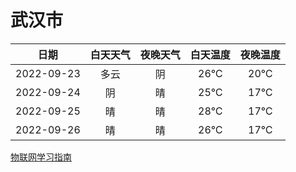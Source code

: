 # 武汉市
|日期|白天天气|夜晚天气|白天温度|夜晚温度|
|:--:|:--:|:--:|:--:|:--:|
|2022-09-23|多云|阴|26℃|20℃|
|2022-09-24|阴|晴|25℃|17℃|
|2022-09-25|晴|晴|28℃|17℃|
|2022-09-26|晴|晴|26℃|17℃|
 
[物联网学习指南](http://doc.lziqi.top/IoT)
